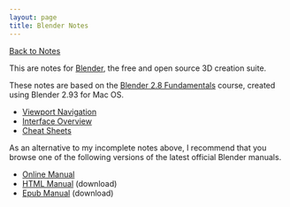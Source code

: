 ```yaml
---
layout: page
title: Blender Notes
---
```

[Back to Notes](/resources/notes/)

This are notes for [Blender], the free and open source 3D creation suite.

These notes are based on the [Blender 2.8 Fundamentals] course, created
using Blender 2.93 for Mac OS.

* [Viewport Navigation](./viewport-navigation/)
* [Interface Overview](./interface-overview/)
* [Cheat Sheets](./cheat-sheets/)

As an alternative to my incomplete notes above, I recommend that you browse one
of the following versions of the latest official Blender manuals.

* [Online Manual]
* [HTML Manual] (download)
* [Epub Manual] (download)

[Blender]: https://www.blender.org/
[Blender 2.8 Fundamentals]: https://studio.blender.org/training/blender-2-8-fundamentals/
[Online Manual]: https://docs.blender.org/manual/en/latest/index.html
[HTML Manual]: https://docs.blender.org/manual/en/latest/blender_manual_html.zip
[Epub Manual]: https://docs.blender.org/manual/en/latest/blender_manual_epub.zip
